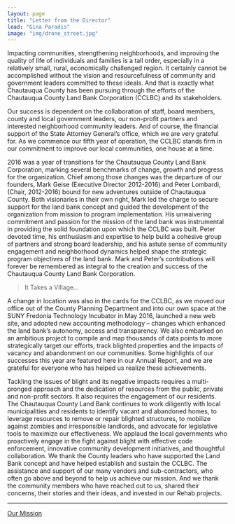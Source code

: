 ```yaml
---
layout: page
title: "Letter from the Director"
lead: "Gina Paradis"
image: "img/drone_street.jpg"
---
```

Impacting communities, strengthening neighborhoods, and improving the quality of life of individuals and families is a tall order, especially in a relatively small, rural, economically challenged region. It certainly cannot be accomplished without the vision and resourcefulness of community and government leaders committed to these ideals. And that is exactly what Chautauqua County has been pursuing through the efforts of the Chautauqua County Land Bank Corporation (CCLBC) and its stakeholders.

Our success is dependent on the collaboration of staff, board members, county and local government leaders, our non-profit partners and interested neighborhood community leaders. And of course, the financial support of the State Attorney General’s office, which we are very grateful for. As we commence our fifth year of operation, the CCLBC stands firm in our commitment to improve our local communities, one house at a time.

2016 was a year of transitions for the Chautauqua County Land Bank Corporation, marking several benchmarks of change, growth and progress for the organization. Chief among those changes was the departure of our founders, Mark Geise (Executive Director 2012-2016) and Peter Lombardi, (Chair, 2012-2016) bound for new adventures outside of Chautauqua County. Both visionaries in their own right, Mark led the charge to secure support for the land bank concept and guided the development of the organization from mission to program implementation. His unwaivering commitment and passion for the mission of the land bank was instrumental in providing the solid foundation upon which the CCLBC was built. Peter devoted time, his enthusiasm and expertise to help build a cohesive group of partners and strong board leadership, and his astute sense of community engagement and neighborhood dynamics helped shape the strategic program objectives of the land bank.  Mark and Peter’s contributions will forever be remembered as integral to the creation and success of the Chautauqua County Land Bank Corporation.
<aside class="pquote"><blockquote><p>It Takes a Village…</p></blockquote></aside>
A change in location was also in the cards for the CCLBC, as we moved our office out of the County Planning Department and into our own space at the SUNY Fredonia Technology Incubator in May 2016, launched a new web site, and adopted new accounting methodology – changes which enhanced the land bank’s autonomy, access and transparency. We also embarked on an ambitious project to compile and map thousands of data points to more strategically target our efforts, track blighted properties and the impacts of vacancy and abandonment on our communities. Some highlights of our successes this year are featured here in our Annual Report, and we are grateful for everyone who has helped us realize these achievements.

Tackling the issues of blight and its negative impacts requires a multi-pronged approach and the dedication of resources from the public, private and non-profit sectors. It also requires the engagement of our residents. The Chautauqua County Land Bank continues to work diligently with local municipalities and residents to identify vacant and abandoned homes, to leverage resources to remove or repair blighted structures, to mobilize against zombies and irresponsible landlords, and advocate for legislative tools to maximize our effectiveness.  We applaud the local governments who proactively engage in the fight against blight with effective code enforcement, innovative community development initiatives, and thoughtful collaboration. We thank the County leaders who have supported the Land Bank concept and have helped establish and sustain the CCLBC. The assistance and support of our many vendors and sub-contractors, who often go above and beyond to help us achieve our mission.  And we thank the community members who have reached out to us, shared their concerns, their stories and their ideas, and invested in our Rehab projects.

<hr>

<a href="mission" class="btn btn-default btn-lg center-block">Our Mission <i class="fa fa-arrow-right"></i></a>
